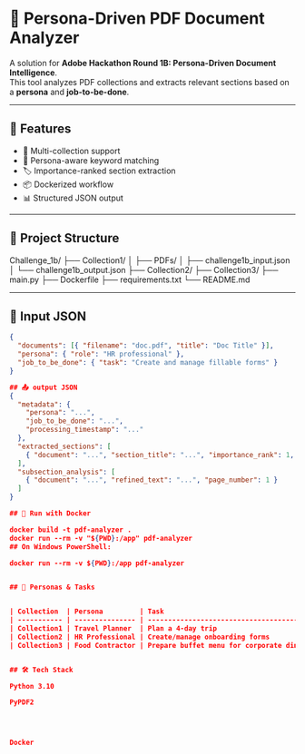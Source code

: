 # 📘 Persona-Driven PDF Document Analyzer

A solution for **Adobe Hackathon Round 1B: Persona-Driven Document Intelligence**.  
This tool analyzes PDF collections and extracts relevant sections based on a **persona** and **job-to-be-done**.

---

## 🚀 Features

- 📂 Multi-collection support
- 🧠 Persona-aware keyword matching
- 🏷️ Importance-ranked section extraction
- 📦 Dockerized workflow
- 📊 Structured JSON output

---

## 🧱 Project Structure

Challenge_1b/
├── Collection1/
│ ├── PDFs/
│ ├── challenge1b_input.json
│ └── challenge1b_output.json
├── Collection2/
├── Collection3/
├── main.py
├── Dockerfile
├── requirements.txt
└── README.md



---

## 🧠 Input JSON

```json
{
  "documents": [{ "filename": "doc.pdf", "title": "Doc Title" }],
  "persona": { "role": "HR professional" },
  "job_to_be_done": { "task": "Create and manage fillable forms" }
}

## 📤 output JSON
{
  "metadata": {
    "persona": "...",
    "job_to_be_done": "...",
    "processing_timestamp": "..."
  },
  "extracted_sections": [
    { "document": "...", "section_title": "...", "importance_rank": 1, "page_number": 1 }
  ],
  "subsection_analysis": [
    { "document": "...", "refined_text": "...", "page_number": 1 }
  ]
}

## 🐳 Run with Docker

docker build -t pdf-analyzer .
docker run --rm -v "${PWD}:/app" pdf-analyzer
## On Windows PowerShell:

docker run --rm -v ${PWD}:/app pdf-analyzer


## 👤 Personas & Tasks


| Collection  | Persona         | Task                                     |
| ----------- | --------------- | ---------------------------------------- |
| Collection1 | Travel Planner  | Plan a 4-day trip                        |
| Collection2 | HR Professional | Create/manage onboarding forms           |
| Collection3 | Food Contractor | Prepare buffet menu for corporate dinner |


## 🛠️ Tech Stack

Python 3.10

PyPDF2




Docker
